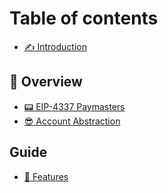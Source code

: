 # Table of contents

* [✍ Introduction](README.md)

## 📑 Overview

* [📟 EIP-4337 Paymasters](overview/eip-4337-paymasters.md)
* [😎 Account Abstraction](overview/account-abstraction.md)

## Guide

* [🚀 Features](guide/features.md)
